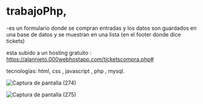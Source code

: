 # trabajoPhp, 
-es un formulario donde se compran entradas y los datos son guardados en una base de datos y se muestran en una lista (en el footer donde dice tickets)

esta subido a un hosting gratuito : https://alannieto.000webhostapp.com/ticketscompra.php# 

tecnologías: html, css , javascript , php , mysql.  

![Captura de pantalla (274)](https://github.com/alannieto07/trabajoPhp/assets/110429020/8c61841c-7aa9-41e4-9104-108222a604c8) 


![Captura de pantalla (275)](https://github.com/alannieto07/trabajoPhp/assets/110429020/ed582d24-d92d-44d6-b98d-802ea2a0e95b)
